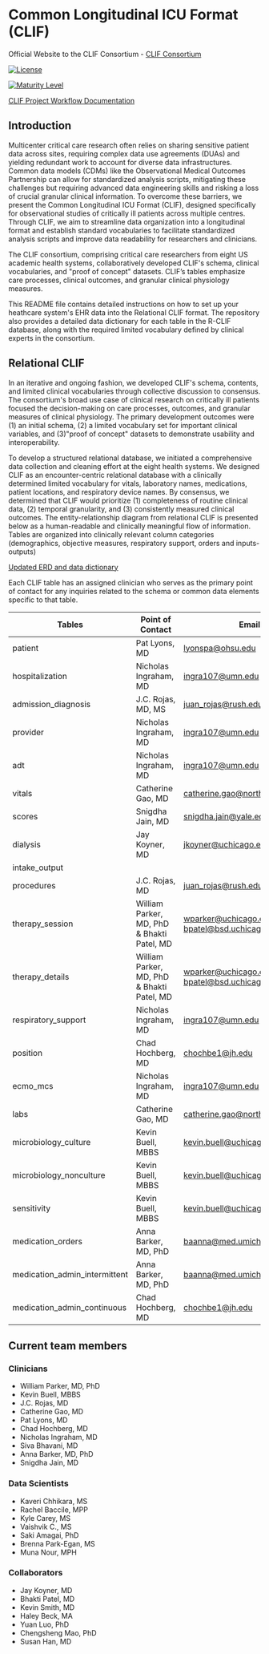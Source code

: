 # Common Longitudinal ICU Format (CLIF)

Official Website to the CLIF Consortium - [CLIF Consortium](https://kaveric.github.io/clif-consortium/about.html)

[![License](https://img.shields.io/badge/license-Apache%202.0-blue.svg)](https://opensource.org/licenses/Apache-2.0)

[![Maturity Level](https://img.shields.io/badge/maturity-Beta-yellow)](https://clif-consortium.github.io/website/data-dictionary.html#overall-maturity-level-for-clif)

[CLIF Project Workflow Documentation](https://github.com/clif-consortium/CLIF/blob/main/WORKFLOW.md)


## Introduction
Multicenter critical care research often relies on sharing sensitive patient data across sites, requiring complex data use agreements (DUAs) and yielding redundant work to account for diverse data infrastructures. Common data models (CDMs) like the Observational Medical Outcomes Partnership can allow for standardized analysis scripts, mitigating these challenges but requiring advanced data engineering skills and risking a loss of crucial granular clinical information. To overcome these barriers, we present the Common Longitudinal ICU Format (CLIF), designed specifically for observational studies of critically ill patients across multiple centres. Through CLIF, we aim to streamline data organization into a longitudinal format and establish standard vocabularies to facilitate standardized analysis scripts and improve data readability for researchers and clinicians.

The CLIF consortium, comprising critical care researchers from eight US academic health systems, collaboratively developed CLIF's schema, clinical vocabularies, and "proof of concept" datasets. CLIF’s tables emphasize care processes, clinical outcomes, and granular clinical physiology measures.

This README file contains detailed instructions on how to set up your heathcare system's EHR data into the Relational CLIF format. The repository also provides a detailed data dictionary for each table in the R-CLIF database, along with the required limited vocabulary defined by clinical experts in the consortium. 

## Relational CLIF

In an iterative and ongoing fashion, we developed CLIF's schema, contents, and limited clinical vocabularies through collective discussion to consensus. The consortium's broad use case of clinical research on critically ill patients focused the decision-making on care processes, outcomes, and granular measures of clinical physiology. The primary development outcomes were (1) an initial schema, (2) a limited vocabulary set for important clinical variables, and (3)"proof of concept" datasets to demonstrate usability and interoperability.

To develop a structured relational database, we initiated a comprehensive data collection and cleaning effort at the eight health systems. We designed CLIF as an encounter-centric relational database with a clinically determined limited vocabulary for vitals, laboratory names, medications, patient locations, and respiratory device names. By consensus, we determined that CLIF would prioritize (1) completeness of routine clinical data, (2) temporal granularity, and (3) consistently measured clinical outcomes. The entity-relationship diagram from relational CLIF is presented below as a human-readable and clinically meaningful flow of information. Tables are organized into clinically relevant column categories (demographics, objective measures, respiratory support, orders and inputs-outputs)

[Updated ERD and data dictionary](https://clif-consortium.github.io/website/data-dictionary.html) 

Each CLIF table has an assigned clinician who serves as the primary point of contact for any inquiries related to the schema or common data elements specific to that table.

| Tables                       | Point of Contact                              | Email                                         | GitHub Username       |
|------------------------------|-----------------------------------------------|-----------------------------------------------|-----------------------|
| patient                      | Pat Lyons, MD                                 | lyonspa@ohsu.edu                              | plyons                |
| hospitalization              | Nicholas Ingraham, MD                         | ingra107@umn.edu                              | ingra107              |
| admission_diagnosis          | J.C. Rojas, MD, MS                            | juan_rojas@rush.edu                           | sajor2000             |
| provider                     | Nicholas Ingraham, MD                         | ingra107@umn.edu                              | ingra107              |
| adt                          | Nicholas Ingraham, MD                         | ingra107@umn.edu                              | ingra107              |
| vitals                       | Catherine Gao, MD                             | catherine.gao@northwestern.edu                | cloverbunny           |
| scores                       | Snigdha Jain, MD                              | snigdha.jain@yale.edu                         | snigdhajainyale       |
| dialysis                     | Jay Koyner, MD                                | jkoyner@uchicago.edu                          |                       |
| intake_output                |                                               |                                               |                       |
| procedures                   | J.C. Rojas, MD                                | juan_rojas@rush.edu                           | sajor2000             |
| therapy_session              | William Parker, MD, PhD & Bhakti Patel, MD    | wparker@uchicago.edu; bpatel@bsd.uchicago.edu | 08wparker             |
| therapy_details              | William Parker, MD, PhD & Bhakti Patel, MD    | wparker@uchicago.edu; bpatel@bsd.uchicago.edu | 08wparker             | 
| respiratory_support          | Nicholas Ingraham, MD                         | ingra107@umn.edu                              | ingra107              |
| position                     | Chad Hochberg, MD                             | chochbe1@jh.edu                               | chochbe1              |
| ecmo_mcs                     | Nicholas Ingraham, MD                         | ingra107@umn.edu                              | ingra107              |
| labs                         | Catherine Gao, MD                             | catherine.gao@northwestern.edu                | cloverbunny           |
| microbiology_culture         | Kevin Buell, MBBS                             | kevin.buell@uchicagomedicine.org              |                       |
| microbiology_nonculture      | Kevin Buell, MBBS                             | kevin.buell@uchicagomedicine.org              |                       |
| sensitivity                  | Kevin Buell, MBBS                             | kevin.buell@uchicagomedicine.org              |                       |
| medication_orders            | Anna Barker, MD, PhD                          | baanna@med.umich.edu                          | baanna23              |
| medication_admin_intermittent| Anna Barker, MD, PhD                          | baanna@med.umich.edu                          | baanna23              |
| medication_admin_continuous  | Chad Hochberg, MD                             | chochbe1@jh.edu                               | chochbe1              |


## Current team members 

### Clinicians 
 * William Parker, MD, PhD 
 * Kevin Buell, MBBS
 * J.C. Rojas, MD
 * Catherine Gao, MD
 * Pat Lyons, MD
 * Chad Hochberg, MD
 * Nicholas Ingraham, MD 
 * Siva Bhavani, MD
 * Anna Barker, MD, PhD
 * Snigdha Jain, MD

### Data Scientists 
 * Kaveri Chhikara, MS
 * Rachel Baccile, MPP
 * Kyle Carey, MS
 * Vaishvik C., MS
 * Saki Amagai, PhD
 * Brenna Park-Egan, MS
 * Muna Nour, MPH

### Collaborators 
 * Jay Koyner, MD
 * Bhakti Patel, MD 
 * Kevin Smith, MD
 * Haley Beck, MA
 * Yuan Luo, PhD
 * Chengsheng Mao, PhD
 * Susan Han, MD




